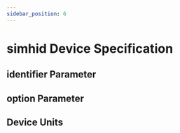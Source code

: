 ```yaml
---
sidebar_position: 6
---
```


# simhid Device Specification

## identifier Parameter

## option Parameter

## Device Units
